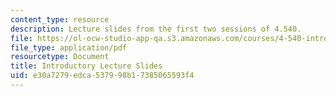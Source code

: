 ```yaml
---
content_type: resource
description: Lecture slides from the first two sessions of 4.540.
file: https://ol-ocw-studio-app-qa.s3.amazonaws.com/courses/4-540-introduction-to-shape-grammars-i-fall-2018/e30a7279edca537998b17385065593f4_MIT4_540F18_lectureslides.pdf
file_type: application/pdf
resourcetype: Document
title: Introductory Lecture Slides
uid: e30a7279-edca-5379-98b1-7385065593f4
---
```

